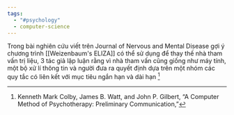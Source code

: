 ```yaml
---
tags:
  - "#psychology"
  - computer-science
---
```


Trong bài nghiên cứu viết trên Journal of Nervous and Mental Disease gợi ý chương trình [[Weizenbaum's ELIZA]] có thể sử dụng để thay thế nhà tham vấn trị liệu, 3 tác giả lập luận rằng vì nhà tham vấn cũng giống như máy tính, một bộ xử lí thông tin và người đưa ra quyết định dựa trên một nhóm các quy tắc có liên kết với mục tiêu ngắn hạn và dài hạn  [^1]

[^1]: Kenneth Mark Colby, James B. Watt, and John P. Gilbert, “A Computer Method of Psychotherapy: Preliminary Communication,”





